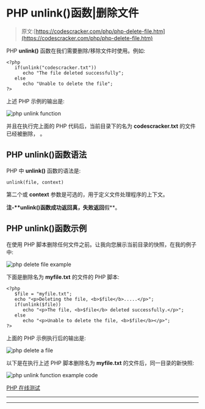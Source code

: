 # PHP unlink()函数|删除文件

> 原文:[https://codescracker.com/php/php-delete-file.htm](https://codescracker.com/php/php-delete-file.htm)

PHP **unlink()** 函数在我们需要删除/移除文件时使用。例如:

```
<?php
   if(unlink("codescracker.txt"))
      echo "The file deleted successfully";
   else
      echo "Unable to delete the file";
?>
```

上述 PHP 示例的输出是:

![php unlink function](../Images/3d847dce3294405988520c59228437e1.png)

并且在执行完上面的 PHP 代码后，当前目录下的名为 **codescracker.txt** 的文件已经被删除， 。

## PHP unlink()函数语法

PHP 中 **unlink()** 函数的语法是:

```
unlink(file, context)
```

第二个或 **context** 参数是可选的，用于定义文件处理程序的上下文。

**注-****unlink()**函数成功返回**真**，失败返回**假**。

## PHP unlink()函数示例

在使用 PHP 脚本删除任何文件之前。让我向您展示当前目录的快照，在我的例子中:

![php delete file example](../Images/be7a45df8c40f800af4ec4ffe16f3a5d.png)

下面是删除名为 **myfile.txt** 的文件的 PHP 脚本:

```
<?php
   $file = "myfile.txt";
   echo "<p>Deleting the file, <b>$file</b>.....</p>";
   if(unlink($file))
      echo "<p>The file, <b>$file</b> deleted successfully.</p>";
   else
      echo "<p>Unable to delete the file, <b>$file</b></p>";
?>
```

上面的 PHP 示例执行后的输出是:

![php delete a file](../Images/1faece5c68d0c7fccac8a71778779a8d.png)

以下是在执行上述 PHP 脚本删除名为 **myfile.txt** 的文件后，同一目录的新快照:

![php unlink function example code](../Images/2e96636db0d586943c3265fe43584559.png)

[PHP 在线测试](/exam/showtest.php?subid=8)

* * *

* * *